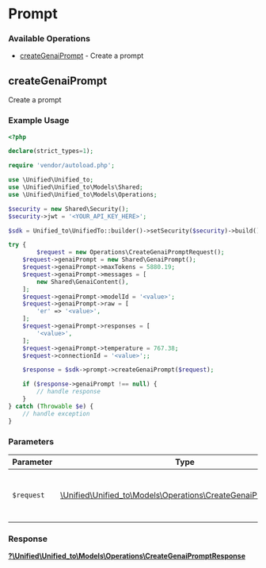 # Prompt


### Available Operations

* [createGenaiPrompt](#creategenaiprompt) - Create a prompt

## createGenaiPrompt

Create a prompt

### Example Usage

```php
<?php

declare(strict_types=1);

require 'vendor/autoload.php';

use \Unified\Unified_to;
use \Unified\Unified_to\Models\Shared;
use \Unified\Unified_to\Models\Operations;

$security = new Shared\Security();
$security->jwt = '<YOUR_API_KEY_HERE>';

$sdk = Unified_to\UnifiedTo::builder()->setSecurity($security)->build();

try {
        $request = new Operations\CreateGenaiPromptRequest();
    $request->genaiPrompt = new Shared\GenaiPrompt();
    $request->genaiPrompt->maxTokens = 5880.19;
    $request->genaiPrompt->messages = [
        new Shared\GenaiContent(),
    ];
    $request->genaiPrompt->modelId = '<value>';
    $request->genaiPrompt->raw = [
        'er' => '<value>',
    ];
    $request->genaiPrompt->responses = [
        '<value>',
    ];
    $request->genaiPrompt->temperature = 767.38;
    $request->connectionId = '<value>';;

    $response = $sdk->prompt->createGenaiPrompt($request);

    if ($response->genaiPrompt !== null) {
        // handle response
    }
} catch (Throwable $e) {
    // handle exception
}
```

### Parameters

| Parameter                                                                                                             | Type                                                                                                                  | Required                                                                                                              | Description                                                                                                           |
| --------------------------------------------------------------------------------------------------------------------- | --------------------------------------------------------------------------------------------------------------------- | --------------------------------------------------------------------------------------------------------------------- | --------------------------------------------------------------------------------------------------------------------- |
| `$request`                                                                                                            | [\Unified\Unified_to\Models\Operations\CreateGenaiPromptRequest](../../Models/Operations/CreateGenaiPromptRequest.md) | :heavy_check_mark:                                                                                                    | The request object to use for the request.                                                                            |


### Response

**[?\Unified\Unified_to\Models\Operations\CreateGenaiPromptResponse](../../Models/Operations/CreateGenaiPromptResponse.md)**

